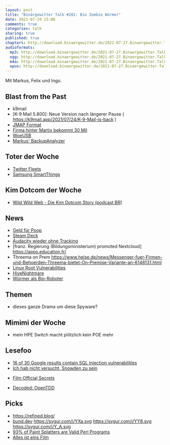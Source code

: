 ```yaml
---
layout: post
title: "Binärgewitter Talk #281: Bio Zombie Würmer"
date: 2021-07-29 15:00
comments: true
categories: talk
sharing: true
published: true
chapters: http://download.binaergewitter.de/2021-07-27.Binaergewitter.Talk.281.chapters.txt
audioformats:
  mp3: http://download.binaergewitter.de/2021-07-27.Binaergewitter.Talk.281.mp3
  ogg: http://download.binaergewitter.de/2021-07-27.Binaergewitter.Talk.281.ogg
  m4a: http://download.binaergewitter.de/2021-07-27.Binaergewitter.Talk.281.m4a
  opus: http://download.binaergewitter.de/2021-07-27.Binaergewitter.Talk.281.opus
---
```

Mit Markus, Felix und Ingo.

## Blast from the Past
- k9mail
- [K-9 Mail 5.800]: Neue Version nach längerer Pause ( https://k9mail.app/2021/07/24/K-9-Mail-is-back )
- [JMAP Format](https://jmap.io/spec-mail.html )
- [Firma hinter Martix bekommt 30 Mil]( https://matrix.org/blog/2021/07/27/element-raises-30-m-to-boost-matrix )
- [WoeUSB]( https://github.com/WoeUSB/WoeUSB-ng )
- [Markus' BackupAnalyzer]( https://github.com/madmas/backupAnalyzer/issues )

## Toter der Woche
- [Twitter Fleets]( https://tech.slashdot.org/story/21/07/14/1730252/twitter-is-killing-fleets-its-expiring-tweets-feature )
- [Samsung SmartThings]( https://hackaday.com/2021/07/19/samsung-shuttering-original-smartthings-hubs/ )

## Kim Dotcom der Woche
- [Wild Wild Web - Die Kim Dotcom Story (podcast BR)]( https://www.br.de/radio/bayern2/wild-wild-web-die-kim-dotcom-story100.html )

## News
- [Geld für Poop]( https://www.theregister.com/2021/07/12/korean_craptocurrency/ )
- [Steam Deck]( https://store.steampowered.com/steamdeck )
- [Audacity wieder ohne Tracking]( https://www.heise.de/news/Audioedtior-Audacity-Das-mit-der-Datensammlerei-das-war-gar-nicht-so-gemeint-6147420.html )
- [franz. Regierung (Bildungsministerium) promoted Nextcloud] https://apps.education.fr/
- Threema on Prem https://www.heise.de/news/Messenger-fuer-Firmen-und-Behoerden-Threema-bietet-On-Premise-Variante-an-6148131.html
- [Linux Root Vulnerabilities]( https://www.openwall.com/lists/oss-security/2021/07/20/1 )
- [HiveNightmare]( https://www.heise.de/news/HiveNightmare-Nutzer-koennen-die-Windows-Passwort-Datenbank-auslesen-6143746.html )
- [Würmer als Bio-Roboter]( https://www.heise.de/news/Roboworm-Forscher-verwandeln-Wuermer-in-Bio-Roboter-6143292.html )

## Themen
- dieses ganze Drama um diese Spyware?

## Mimimi der Woche
- mein HPE Switch macht plötzlich kein POE mehr

## Lesefoo
- [16 of 30 Google results contain SQL injection vulnerabilities]( https://waritschlager.de/sqlinjections-in-google-results.html )
- [Ich hab nicht versucht, Snowden zu sein]( https://www.republik.ch/2021/07/27/ich-habe-nicht-versucht-snowden-zu-sein )
 * [Film Official Secrets]( https://www.imdb.com/title/tt5431890/ )
- [Decoded: OpenTDD]( http://www.maizure.org/projects/decoded-openttd/index.html )

## Picks
- https://refined.blog/
- [bund.dev]( https://bund.dev/ ) 
https://svgur.com/i/YXa.svg
https://svgur.com/i/YY8.svg
https://svgur.com/i/Y_A.svg
- [93% of Paint Splatters are Valid Perl Programs]( https://www.mcmillen.dev/sigbovik/ )
- [Alles ist eins Film]( https://allesisteins.film/ )
